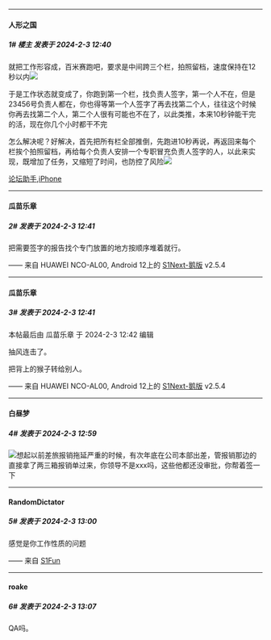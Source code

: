 
*****

####  人形之国  
##### 1#       楼主       发表于 2024-2-3 12:40

就把工作形容成，百米赛跑吧，要求是中间跨三个栏，拍照留档，速度保持在12秒以内<img src="https://static.saraba1st.com/image/smiley/face2017/012.png" referrerpolicy="no-referrer">

于是工作状态就变成了，你跑到第一个栏，找负责人签字，第一个人不在，但是23456号负责人都在，你也得等第一个人签字了再去找第二个人，往往这个时候你再去找第二个人，第二个人很有可能也不在了，以此类推，本来10秒钟能干完的活，现在你几个小时都干不完

怎么解决呢？好解决，首先把所有栏全部推倒，先跑进10秒再说，再返回来每个栏挨个拍照留档，再给每个负责人安排一个专职冒充负责人签字的人，以此来实现，既增加了任务，又缩短了时间，也防控了风险<img src="https://static.saraba1st.com/image/smiley/face2017/018.png" referrerpolicy="no-referrer">

[论坛助手,iPhone](https://bbs.saraba1st.com/2b/forum.php?mod=viewthread&amp;tid=2029836)

*****

####  瓜苗乐章  
##### 2#       发表于 2024-2-3 12:41

把需要签字的报告找个专门放置的地方按顺序堆着就行。

—— 来自 HUAWEI NCO-AL00, Android 12上的 [S1Next-鹅版](https://github.com/ykrank/S1-Next/releases) v2.5.4

*****

####  瓜苗乐章  
##### 3#       发表于 2024-2-3 12:41

 本帖最后由 瓜苗乐章 于 2024-2-3 12:42 编辑 

抽风连击了。

把背上的猴子转给别人。

—— 来自 HUAWEI NCO-AL00, Android 12上的 [S1Next-鹅版](https://github.com/ykrank/S1-Next/releases) v2.5.4

*****

####  白昼梦  
##### 4#       发表于 2024-2-3 12:59

<img src="https://static.saraba1st.com/image/smiley/face2017/067.png" referrerpolicy="no-referrer">想起以前差旅报销拖延严重的时候，有次年底在公司本部出差，管报销那边的直接拿了两三箱报销单过来，你领导不是xxx吗，这些他都还没审批，你帮着签一下

*****

####  RandomDictator  
##### 5#       发表于 2024-2-3 13:00

感觉是你工作性质的问题

—— 来自 [S1Fun](https://s1fun.koalcat.com)

*****

####  roake  
##### 6#       发表于 2024-2-3 13:07

QA吗。

